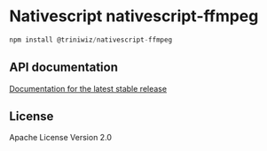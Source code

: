 # Nativescript nativescript-ffmpeg

```javascript
npm install @triniwiz/nativescript-ffmpeg
```

## API documentation

[Documentation for the latest stable release](https://triniwiz.github.io/nativescript-plugins/api-reference/ffmpeg.html)

## License

Apache License Version 2.0
